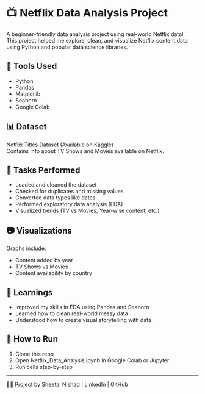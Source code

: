 # 📺 Netflix Data Analysis Project

A beginner-friendly data analysis project using real-world Netflix data!  
This project helped me explore, clean, and visualize Netflix content data using Python and popular data science libraries.

## 📌 Tools Used
- Python
- Pandas
- Matplotlib
- Seaborn
- Google Colab

## 📊 Dataset
Netflix Titles Dataset (Available on Kaggle)  
Contains info about TV Shows and Movies available on Netflix.

## 📁 Tasks Performed
- Loaded and cleaned the dataset
- Checked for duplicates and missing values
- Converted data types like dates
- Performed exploratory data analysis (EDA)
- Visualized trends (TV vs Movies, Year-wise content, etc.)

## 📷 Visualizations
Graphs include:
- Content added by year
- TV Shows vs Movies
- Content availability by country

## 🚀 Learnings
- Improved my skills in EDA using Pandas and Seaborn
- Learned how to clean real-world messy data
- Understood how to create visual storytelling with data

## 📎 How to Run
1. Clone this repo
2. Open Netflix_Data_Analysis.ipynb in Google Colab or Jupyter
3. Run cells step-by-step

---

👩‍💻 Project by Sheetal Nishad | [LinkedIn](https://www.linkedin.com/in/sheetal-nishad-7378b52b8) | [GitHub](https://github.com/settings/profile)
